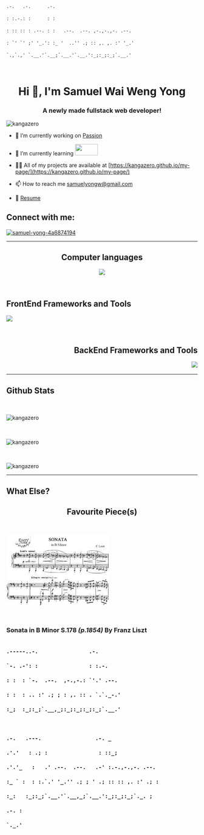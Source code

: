 ```
                                                                        .-.   .-.      .-.                             
                                                                        : :.-.: :      : :                             
                                                                        : :: :: : .--. : :   .--.  .--. ,-.,-.,-. .--. 
                                                                        : `' `' ;' '_.': :_ '  ..'' .; :: ,. ,. :' '_.'
                                                                        `.,`.,' `.__.'`.__;`.__.'`.__.':_;:_;:_;`.__.'
                                                                                                                        
                                                                
```

<h1 align="center">Hi 👋, I'm Samuel Wai Weng Yong</h1>
<h3 align="center">A newly made fullstack web developer!</h3>

<p align="left"> <img src="https://komarev.com/ghpvc/?username=kangazero&label=Profile%20views&color=0e75b6&style=flat" alt="kangazero" /> </p>


- 🔭 I’m currently working on [Passion](https://github.com/KangaZero/passion)

- 🌱 I’m currently learning <a href="https://skillicons.dev">
    <img src="https://skillicons.dev/icons?i=python,c" height="30" width="60"/>
  </a>

- 👨‍💻 All of my projects are available at [https://kangazero.github.io/my-page/](https://kangazero.github.io/my-page/)

- 📫 How to reach me [samuelyongw@gmail.com](mailto:samuelyongw@gmail.com)
- 📝 [Resume](https://drive.google.com/file/d/1ipZyCbrZHzOOB7RFe1dt4fjCJgm_eqR7/view?usp=sharing)

<h2 align="left">Connect with me:</h2>
<p align="left">
<a href="https://linkedin.com/in/samuel-yong-4a6874194" target="blank"><img align="center" src="https://skillicons.dev/icons?i=linkedin" alt="samuel-yong-4a6874194" /></a>
</p>

<hr>

<h2 align="center">Computer languages</h2>
<p align="center">
  <a href="https://skillicons.dev">
    <img src="https://skillicons.dev/icons?i=js,ts,html,css,python,regex" />
  </a>
</p>

<br>

<h2 align="left">FrontEnd Frameworks and Tools</h2>
<p align="left">
  <a href="https://skillicons.dev">
    <img src="https://skillicons.dev/icons?i=react,next,tailwind,bootstrap,styledcomponents,graphql,jquery,svg" />
  </a>
</p>

<br>

<h2 align="right">BackEnd Frameworks and Tools</h2>
<p align="right">
  <a href="https://skillicons.dev">
    <img src="https://skillicons.dev/icons?i=express,apollo,graphql,jest,nodejs,webpack,flask," />
  </a>
</p>


<hr>

## Github Stats

<br>
    <p>
        <img 
        align="center" 
        src="https://github-readme-stats.vercel.app/api?username=kangazero&show_icons=true&theme=radical" 
        alt="kangazero" />
    </p>
<br>
    <p>
        <img 
        align="center" 
        src="https://github-readme-stats.vercel.app/api/top-langs?username=kangazero&show_icons=true&locale=en&layout=compact&theme=radical" 
        alt="kangazero" />
    </p>
<br>
    <p>
        <img 
        align="center" 
        src="https://github-readme-streak-stats.herokuapp.com/?user=kangazero&theme=radical" alt="kangazero" />
    </p>

<hr>

## What Else?

<h2 align="center">Favourite Piece(s)</h2>

<br>

<img 
align="center" 
src=".\assets\sonatainB.jpg"
alt="Sonata-in-B-minor" />

<br>

<h3>Sonata in B Minor S.178 <i>(p.1854)</i> By <strong>Franz Liszt</strong>

<br>

```
                                                                .-----..-.                .-.                 
                                                                `-. .-': :                : :.-.              
                                                                  : :  : `-.  .--.  ,-.,-.: `'.' .--.         
                                                                  : :  : .. :' .; ; : ,. :: . `.`._-.'        
                                                                  :_;  :_;:_;`.__,_;:_;:_;:_;:_;`.__.'        
                                                                                                              
                                                                                                              
                                                                .-.   .---.                 .-. _             
                                                               .'.'   : .; :                : ::_;            
                                                              .'.'_   :   .' .--.  .--.   .-' :.-.,-.,-. .--. 
                                                              :_ ` :  : :.`.' '_.'' .; ; ' .; :: :: ,. :' .; :
                                                                :_:   :_;:_;`.__.'`.__,_;`.__.':_;:_;:_;`._. ;
                                                                                                         .-. :
                                                                                                         `._.'
```
